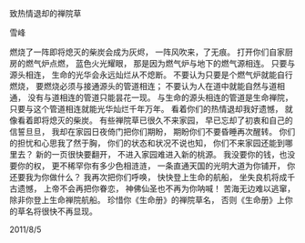 致热情退却的禅院草

雪峰


燃烧了一阵即将熄灭的柴炭会成为灰烬，
一阵风吹来，了无痕。
打开你们自家厨房的燃气炉点燃，
蓝色火光耀眼，
那是因为燃气炉与地下的燃气源相连。
只要与源头相连，
生命的光华会永远灿烂从不熄断。
不要认为只要是个燃气炉就能自行燃烧，
要燃烧必须与接通源头的管道相连；
不要认为人在道中就能自然与道相通，
没有与道相连的管道只能昙花一现。
与生命的源头相连的管道是生命禅院，
只要与这个管道相连就能光华灿烂千年万年。
看着你们的热情退却我好遗憾，
就像看着即将熄灭的柴炭。
有些禅院草已很久不来家园，
早已忘却了初衷和自己的信誓旦旦，
我却在家园日夜倚门把你们期盼，
期盼你们不要昏睡再次醒转。
你们的担忧和心思我了然于胸，
你们的状态和状况不说也知，
你们不来家园还能到哪里去？
新的一页很快要翻开，
不进入家园难进入新的桃源。
我没要你的钱，也没要你的权，
更不稀罕你有多少色相涟涟，
一条直通天国的光明大道为你铺开，
你还要我为你做什么？
我再次把你们呼唤，
快快登上生命的航船，
坐失良机将成千古遗憾，
上帝不会再把你眷恋，
神佛仙圣也不再为你呐喊！
苦海无边难以逃窜，
除非你登上生命禅院航船。
珍惜你《生命册》的禅院草名，
否则《生命册》上你的草名将很快不再显现。

2011/8/5



